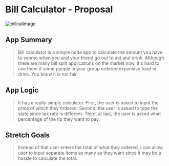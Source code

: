 # Bill Calculator - Proposal

![billcalimage](https://img.etimg.com/thumb/msid-11147015,width-650,imgsize-36207,,resizemode-4,quality-100/.jpg)

## App Summary
> Bill calculator is a simple node app to calculate the amount you have to venmo when you and your friend go out to eat and drink. Although there are many bill split applications on the market now, it's hard to use them if some people in your group ordered expensive food or drink. You know it is not fair. 


## App Logic
> It has a really simple calculator. First, the user is asked to input the price of which they ordered. Second, the user is asked to type the state since tax rate is different. Third, at last, the user is asked what percentage of the tip they want to pay.  

## Stretch Goals
> Instead of that user enters the total of what they ordered, I can allow user to input separate items as many as they want since it may be a hassle to calculate the total. 


